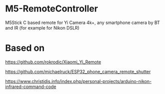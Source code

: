 # M5-RemoteController
M5Stick C based remote for Yi Camera 4k+, any smartphone camera by BT and IR (for example for Nikon DSLR)

# Based on
https://github.com/rokrodic/Xiaomi_Yi_Remote

https://github.com/michaelruck/ESP32_phone_camera_remote_shutter

https://www.christidis.info/index.php/personal-projects/arduino-nikon-infrared-command-code
